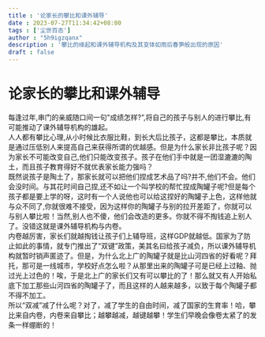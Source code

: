 ```yaml
---
title : '论家长的攀比和课外辅导'
date : 2023-07-27T11:34:42+08:00
tags : ['尘世百态']
author : "5h9igzqanx"
description : '攀比的缘起和课外辅导机构及其变体如雨后春笋般出现的原因'
draft : false
---
```


# 论家长的攀比和课外辅导

每逢过年,串门的亲威随口间一句"成绩怎样?”,将自己的孩子与别人的进行攀比,有可能推动了课外辅导机构的雄起。  
人人都有攀比心理,从小时候比衣服比鞋，到长大后比孩子，这都是攀比，本质就是通过压低别人来提高自己来获得所谓的优越感。但是为什么家长非比孩子呢？因为家长不可能改变自己,他们只能改变孩子。孩子在他们手中就是一团湿漉漉的陶土，而且孩子教育得好不就优表家长能力强吗？  
既然说孩子是陶土了，那家长就可以把他们捏成艺术品了吗?并不,他们不会。他们会没时间。与其花时间自己捏,还不如让一个叫学校的帮忙捏成陶罐子呢?但是每个孩子都是要上学的呀，这时有一个人说他也可以给这捏好的陶罐子上色，这样他就与众不同了,你就很难不接受，因为这样你的陶罐子与别的拉开差距了，你就可以与别人攀比啦！当然,别人也不傻，他们会改造的更多。你就不得不掏钱追上别人了。没错这就是课外辅导机构与内卷。  
内卷越厉害，家长们就越掏钱让孩子们上辅导班，这样GDP就越低。国家为了防止如此的事情，就专门推出了“双键”政策，美其名曰给孩子减负，所以课外辅导机构就暂时销声匿迹了。但是，为什么北上广的陶罐子就是比山河四省的好看呢？拜托，那可是一线城市，学校好点怎么啦？从那里出来的陶罐子可是已经上过釉、抛过光上过色的！唉，于是北上广的家长们又有可以攀比的了！那么就又有人开始私底下加工那些山河四省的陶罐子了，而且这样的人越来越多，以致于每个陶罐子都不得不加工。  
所以“双减”减了什么呢？对了，减了学生的自由时间，减了国家的生育率！哈，攀比来自内卷，内卷来自攀比；越攀越减，越键越攀！学生们早晚会像卷太紧了的发条一样绷断的！  
